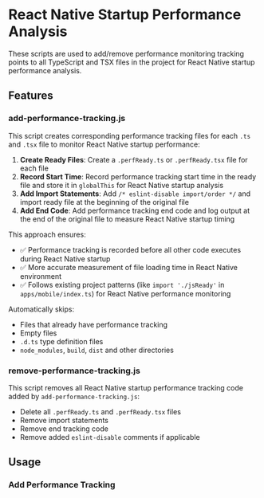 # React Native Startup Performance Analysis

These scripts are used to add/remove performance monitoring tracking points to all TypeScript and TSX files in the project for React Native startup performance analysis.

## Features

### add-performance-tracking.js

This script creates corresponding performance tracking files for each `.ts` and `.tsx` file to monitor React Native startup performance:

1. **Create Ready Files**: Create a `.perfReady.ts` or `.perfReady.tsx` file for each file
2. **Record Start Time**: Record performance tracking start time in the ready file and store it in `globalThis` for React Native startup analysis
3. **Add Import Statements**: Add `/* eslint-disable import/order */` and import ready file at the beginning of the original file
4. **Add End Code**: Add performance tracking end code and log output at the end of the original file to measure React Native startup timing

This approach ensures:
- ✅ Performance tracking is recorded before all other code executes during React Native startup
- ✅ More accurate measurement of file loading time in React Native environment
- ✅ Follows existing project patterns (like `import './jsReady'` in `apps/mobile/index.ts`) for React Native performance monitoring

Automatically skips:
- Files that already have performance tracking
- Empty files
- `.d.ts` type definition files
- `node_modules`, `build`, `dist` and other directories

### remove-performance-tracking.js

This script removes all React Native startup performance tracking code added by `add-performance-tracking.js`:
- Delete all `.perfReady.ts` and `.perfReady.tsx` files
- Remove import statements
- Remove end tracking code
- Remove added `eslint-disable` comments if applicable

## Usage

### Add Performance Tracking
